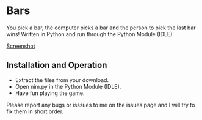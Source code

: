 # Bars
You pick a bar, the computer picks a bar and the person to pick the last bar wins!
Written in Python and run through the Python Module (IDLE).

[Screenshot](Screenshot.jpg)

## Installation and Operation
- Extract the files from your download.
- Open nim.py in the Python Module (IDLE).
- Have fun playing the game.

Please report any bugs or isssues to me on the issues page and I will try to fix them in short order.

